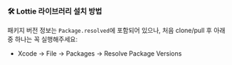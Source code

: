 ### 🛠 Lottie 라이브러리 설치 방법

패키지 버전 정보는 `Package.resolved`에 포함되어 있으나,
처음 clone/pull 후 아래 중 하나는 꼭 실행해주세요:

- Xcode → File → Packages → Resolve Package Versions
